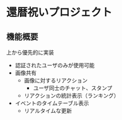 # 還暦祝いプロジェクト

## 機能概要

上から優先的に実装

- 認証されたユーザのみが使用可能
- 画像共有
  - 画像に対するリアクション
    - ユーザ同士のチャット、スタンプ
  - リアクションの統計表示（ランキング）
- イベントのタイムテーブル表示
  - リアルタイムな更新
